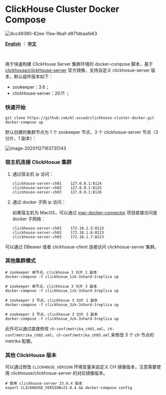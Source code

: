 # ClickHouse Cluster Docker Compose

![4cc49380-82ee-11ea-9baf-d971dbaafe63](https://cdn.jsdelivr.net/gh/Al-assad/md-img@master/bucket-3/202011271720.png)

**[English](README.md)** ｜ [**中文**](README-CN.md)

<br>

用于快速构建 ClickHouse Server 集群环境的 docker-compose 脚本，基于 [clickhouse/clickHouse-server](clickhouse/clickHouse-server) 官方镜像，支持自定义 clickhosue-server 版本，默认组件版本如下：

* zookeeper：3.6；
* clickHouse-server：20.11 ；

### 快速开始

```shell
git clone https://github.com/Al-assad/clickhouse-cluster-docker.git
docker-compose up
```

默认创建的集群节点为 1 个 zookeeper 节点，3 个 clickhosue-server 节点（3 分片、1 副本）：

![image-20201127163735143](https://cdn.jsdelivr.net/gh/Al-assad/md-img@master/bucket-3/202011271637.png)

### 宿主机连接 ClickHosue 集群

1. 通过宿主机 ip 访问：

   ```shell
   clickhouse-server-ch01    127.0.0.1:8124
   clickhouse-server-ch02    127.0.0.1:8125
   clickhouse-server-ch03    127.0.0.1:8126
   ```

2. 通过 docker 子网 ip 访问：

   如果宿主机为 MacOS，可以通过 [mac-docker-connector](https://github.com/wenjunxiao/mac-docker-connector) 项目直接访问是 docker 子网络：

   ```shell
   clickhouse-server-ch01    172.18.1.5:8123
   clickhouse-server-ch02    172.18.1.6:8123
   clickhouse-server-ch03    172.18.1.7:8123
   ```

可以通过 DBeaver 或者 clickhosue-client 连接访问 clickhosue-server 集群。

### 其他集群模式

```shell
# zookeeper 单节点，clickhosue 3 分片 1 副本
docker-compose -f clickhosue_1zk-3shard-1replica up

# zookeeper 单节点，clickhosue 3 分片 3 副本
docker-compose -f clickhosue_1zk-3shard-3replica up

# zookeeper 3 节点，clickhosue 3 分片 1 副本
docker-compose -f clickhosue_3zk-3shard-1replica up

# zookeeper 3 节点，clickhosue 3 分片 3 副本
docker-compose -f clickhosue_3zk-3shard-3replica up
```

此外可以通过直接修改 `ch-conf/metrika_ch01.xml`、`ch-conf/metrika_ch02.xml`、`ch-conf/metrika_ch03.xml` 来修改 3 个 ch 节点的 metrika 配置。

### 其他 ClickHouse 版本

可以通过修改 `CLICKHOUSE_VERSION` 环境变量来自定义 CH 镜像版本，注意需要使用 clickhouse/clickhosue-server 的对应镜像版本。

```shell
# 使用 clickhouse-server 23.8.4 版本
export CLICKHOUSE_VERSION=23.8.4 && docker-compose config
```





<br>

<br>
